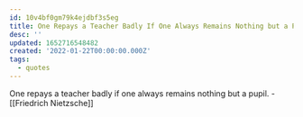 ```yaml
---
id: 10v4bf0gm79k4ejdbf3s5eg
title: One Repays a Teacher Badly If One Always Remains Nothing but a Pupil
desc: ''
updated: 1652716548482
created: '2022-01-22T00:00:00.000Z'
tags:
  - quotes
---
```


One repays a teacher badly if one always remains nothing but a pupil. - [[Friedrich Nietzsche]]
